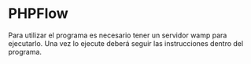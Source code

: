 # PHPFlow
Para utilizar el programa es necesario tener un servidor wamp para ejecutarlo.
Una vez lo ejecute deberá seguir las instrucciones dentro del programa.
